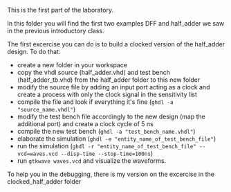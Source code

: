 This is the first part of the laboratory.

In this folder you will find the first two examples DFF and half_adder we saw in the previous introductory class.

The first excercise you can do is to build a clocked version of the half_adder design. To do that:
- create a new folder in your workspace
- copy the vhdl source (half_adder.vhd) and test bench (half_adder_tb.vhd) from the half_adder folder to this new folder
- modify the source file by adding an input port acting as a clock and create a process with only the clock signal in the sensitivity list
- compile the file and look if everything it's fine (`ghdl -a "source_name.vhdl"`)
- modify the test bench file accordingly to the new design (map the additional port) and create a clock cycle of 5 ns
- compile the new test bench (`ghdl -a "test_bench_name.vhdl"`)
- elaborate the simulation (`ghdl -e "entity_name_of_test_bench_file"`)
- run the simulation (`ghdl -r "entity_name_of_test_bench_file" --vcd=waves.vcd --disp-time --stop-time=100ns`)
- run `gtkwave waves.vcd` and visualize the waveforms.

To help you in the debugging, there is my version on the excercise in the clocked_half_adder folder


